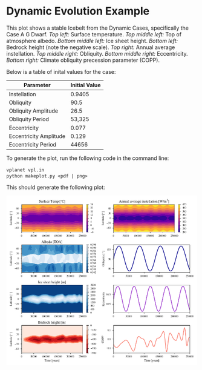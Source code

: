# Dynamic Evolution Example

This plot shows a stable Icebelt from the Dynamic Cases, specifically the Case A G Dwarf. *Top left:* Surface temperature. *Top middle left:* Top of atmosphere albedo. *Bottom middle left:* Ice sheet height. *Bottom left:* Bedrock height (note the negative scale). *Top right:* Annual average instellation. *Top middle right:* Obliquity. *Bottom middle right:* Eccentricity. *Bottom right:* Climate obliquity precession parameter (COPP).

Below is a table of inital values for the case:

| Parameter              | Initial Value  |
|------------------------|----------------|
| Instellation           | 0.9405         |
| Obliquity              | 90.5           |
| Obliquity Amplitude    | 26.5           |
| Obliquity Period       | 53,325         |
| Eccentricity           | 0.077          |
| Eccentricity Amplitude | 0.129          |
| Eccentricity Period    | 44656          |

To generate the plot, run the following code in the command line:
```
vplanet vpl.in
python makeplot.py <pdf | png>
```

This should generate the following plot:

![EvolveExample](DynamicExample.png)
